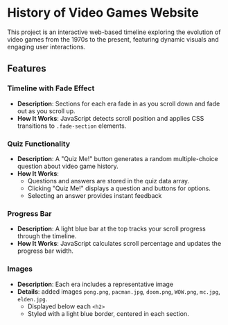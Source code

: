 
# History of Video Games Website

This project is an interactive web-based timeline exploring the evolution of video games from the 1970s to the present, featuring dynamic visuals and engaging user interactions.

## Features

### Timeline with Fade Effect
- **Description**: Sections for each era  fade in as you scroll down and fade out as you scroll up.
- **How It Works**: JavaScript detects scroll position and applies CSS transitions to `.fade-section` elements.


### Quiz Functionality
- **Description**: A "Quiz Me!" button generates a random multiple-choice question about video game history.
- **How It Works**: 
  - Questions and answers are stored in the quiz data array.
  - Clicking "Quiz Me!" displays a question and buttons for options.
  - Selecting an answer provides instant feedback 

### Progress Bar
- **Description**: A light blue bar at the top tracks your scroll progress through the timeline.
- **How It Works**: JavaScript calculates scroll percentage and updates the progress bar width.

### Images
- **Description**: Each era includes a representative image
- **Details**: 
  added images `pong.png`, `pacman.jpg`, `doom.png`, `WOW.png`, `mc.jpg`, `elden.jpg`.
  - Displayed below each `<h2>` 
  - Styled with a light blue border, centered in each section.
